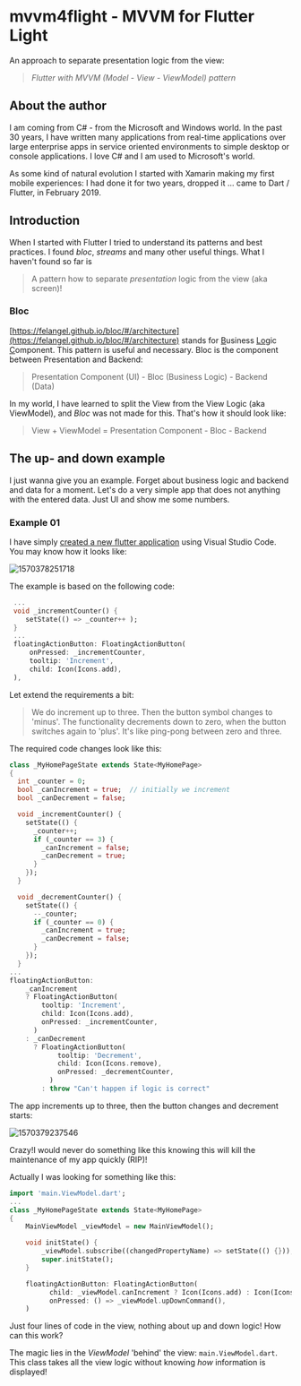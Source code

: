 # mvvm4flight - MVVM for Flutter Light

An approach to separate presentation logic from the view: 

> *Flutter with MVVM (Model - View - ViewModel) pattern*

## About the author

I am coming from C# - from the Microsoft and Windows world. In the past 30 years, I have written many applications from real-time applications over large enterprise apps in service oriented environments to simple desktop or console applications. I love C# and I am used to Microsoft's world. 

As some kind of natural evolution I started with Xamarin making my first mobile experiences: I had done it for two years, dropped it ... came to Dart / Flutter, in February 2019.

## Introduction

When I started with Flutter I tried to understand its patterns and best practices. I found *bloc*, *streams* and many other useful things. What I haven't found so far is 

> A pattern how to separate *presentation* logic from the view (aka screen)!

### Bloc 

[https://felangel.github.io/bloc/#/architecture](https://felangel.github.io/bloc/#/architecture) stands for <u>B</u>usiness <u>Lo</u>gic <u>C</u>omponent. This pattern is useful and necessary. Bloc is the component between Presentation and Backend:

> Presentation Component (UI) - Bloc (Business Logic) - Backend (Data)

In my world, I have learned to split the View from the View Logic (aka ViewModel), and *Bloc* was not made for this. That's how it should look like:

> View + ViewModel = Presentation Component 	- Bloc - Backend

## The up- and down example

I just wanna give you an example. Forget about business logic and backend and data for a moment. Let's do a very simple app that does not anything with the entered data. Just UI and show me some numbers.

### Example 01

I have simply [created a new flutter application](https://github.com/SchmidteServices/mvvm4flight/tree/master/src/upDown01) using Visual Studio Code. You may know how it looks like:

![1570378251718](README.assets/1570378251718.png)

The example is based on the following code:

```dart
 ...
 void _incrementCounter() {
    setState(() => _counter++ );
 }
 ...
 floatingActionButton: FloatingActionButton(
     onPressed: _incrementCounter,
     tooltip: 'Increment',
     child: Icon(Icons.add),       
 ),
```

Let extend the requirements a bit: 

> We do increment up to three. Then the button symbol changes to 'minus'. The functionality decrements down to zero, when the button switches again to 'plus'. It's like ping-pong between zero and three.

The required code changes look like this:

```dart
class _MyHomePageState extends State<MyHomePage> 
{
  int _counter = 0;
  bool _canIncrement = true;  // initially we increment
  bool _canDecrement = false;

  void _incrementCounter() {
    setState(() {
      _counter++;
      if (_counter == 3) {
        _canIncrement = false;
        _canDecrement = true;
      }
    });
  }

  void _decrementCounter() {
    setState(() {
      --_counter;
      if (_counter == 0) {
        _canIncrement = true;
        _canDecrement = false;
      }
    });
  }
...
floatingActionButton: 
	_canIncrement
    ? FloatingActionButton(
        tooltip: 'Increment',
        child: Icon(Icons.add),
        onPressed: _incrementCounter,
      )
    : _canDecrement
      ? FloatingActionButton(
            tooltip: 'Decrement',
            child: Icon(Icons.remove),
            onPressed: _decrementCounter,
          )
        : throw "Can't happen if logic is correct"
```

The app increments up to three, then the button changes and decrement starts:

![1570379237546](README.assets/1570379237546.png)

Crazy!I would never do something like this knowing this will kill the maintenance of my app quickly (RIP)!

Actually I was looking for something like this:

```dart
import 'main.ViewModel.dart';
...
class _MyHomePageState extends State<MyHomePage> 
{
	MainViewModel _viewModel = new MainViewModel();

    void initState() {
        _viewModel.subscribe((changedPropertyName) => setState(() {}));
        super.initState();
    }

    floatingActionButton: FloatingActionButton(
          child: _viewModel.canIncrement ? Icon(Icons.add) : Icon(Icons.remove),
          onPressed: () => _viewModel.upDownCommand(),
    )
```

Just four lines of code in the view, nothing about up and down logic! How can this work?

The magic lies in the *ViewModel* 'behind' the view: `main.ViewModel.dart`. This class takes all the view logic without knowing *how* information is displayed! 



